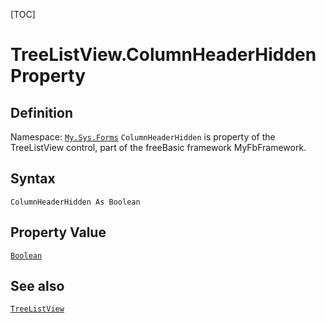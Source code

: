 [TOC]
# TreeListView.ColumnHeaderHidden Property

## Definition
Namespace: [`My.Sys.Forms`](My.Sys.Forms.md)
`ColumnHeaderHidden` is property of the TreeListView control, part of the freeBasic framework MyFbFramework.
## Syntax
```freeBasic
ColumnHeaderHidden As Boolean
```
## Property Value
[`Boolean`]("https://www.freebasic.net/wiki/KeyPgBoolean")
## See also
[`TreeListView`](TreeListView.md)
